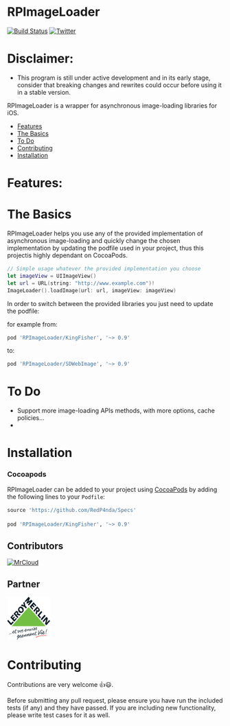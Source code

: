 RPImageLoader
============

[![Build Status](https://travis-ci.org/RedP4nda/RPImageLoader.svg?branch=master)](https://travis-ci.org/RedP4nda/RPImageLoader)
[![Twitter](https://img.shields.io/badge/twitter-@Florian_MrCloud-blue.svg?style=flat)](http://twitter.com/Florian_MrCloud)

# Disclaimer:

- This program is still under active development and in its early stage, consider that breaking changes and rewrites could occur before using it in a stable version.


RPImageLoader is a wrapper for asynchronous image-loading libraries for iOS.

- [Features](#features)
- [The Basics](#the-basics)
- [To Do](#to-do)
- [Contributing](#contributing)
- [Installation](#installation)

# Features:

# The Basics
RPImageLoader helps you use any of the provided implementation of asynchronous image-loading and quickly change the chosen implementation by updating the podfile used in your project, thus this projectis highly dependant on CocoaPods.


```swift
// Simple usage whatever the provided implementation you choose
let imageView = UIImageView()
let url = URL(string: "http://www.example.com")!
ImageLoader().loadImage(url: url, imageView: imageView)
```

In order to switch between the provided libraries you just need to update the podfile:

for example from:
```ruby
pod 'RPImageLoader/KingFisher', '~> 0.9'
```

to:
```ruby
pod 'RPImageLoader/SDWebImage', '~> 0.9'
```

# To Do
- Support more image-loading APIs methods, with more options, cache policies...
-

# Installation
### Cocoapods
RPImageLoader can be added to your project using [CocoaPods](http://cocoapods.org) by adding the following lines to your `Podfile`:

```ruby
source 'https://github.com/RedP4nda/Specs'

pod 'RPImageLoader/KingFisher', '~> 0.9'
```

## Contributors
[![MrCloud](https://avatars2.githubusercontent.com/u/486140?s=100)](https://github.com/MrCloud)

## Partner
<img src="https://github.com/MobileTribe/pandroid/raw/master/pandroid-doc/assets/partner/lm.jpg" width="100" height="100" />

# Contributing

Contributions are very welcome 👍😃.

Before submitting any pull request, please ensure you have run the included tests (if any) and they have passed. If you are including new functionality, please write test cases for it as well.
